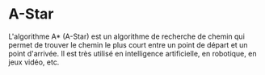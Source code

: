 # A-Star

L'algorithme A* (A-Star) est un algorithme de recherche de chemin qui permet de trouver le chemin le plus court entre un point de départ et un point d'arrivée. Il est très utilisé en intelligence artificielle, en robotique, en jeux vidéo, etc.